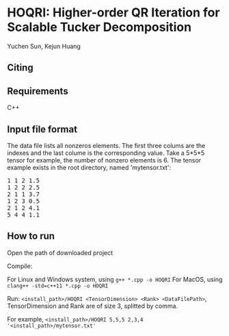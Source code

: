 # HOQRI: Higher-order QR Iteration for Scalable Tucker Decomposition
Yuchen Sun, Kejun Huang

## Citing

## Requirements
C++

## Input file format
The data file lists all nonzeros elements. The first three colums are the indexes and the last colume is the corresponding value.
Take a 5\*5\*5 tensor for example, the number of nonzero elements is 6. The tensor example exists in the root directory, named 'mytensor.txt':
>
<dl><pre>
1 1 2 1.5
1 2 2 2.5
2 1 1 3.7
1 2 3 0.5
2 1 2 4.1
5 4 4 1.1
</pre></dl>

## How to run
Open the path of downloaded project

Compile:

For Linux and Windows system, using `g++ *.cpp -o HOQRI`
For MacOS, using `clang++ -std=c++11 *.cpp -o HOQRI`

Run: `<install_path>/HOQRI <TensorDimension> <Rank> <DataFilePath>`, TensorDimension and Rank are of size 3, splitted by comma.

For example, `<install_path>/HOQRI 5,5,5 2,3,4 '<install_path>/mytensor.txt'`
